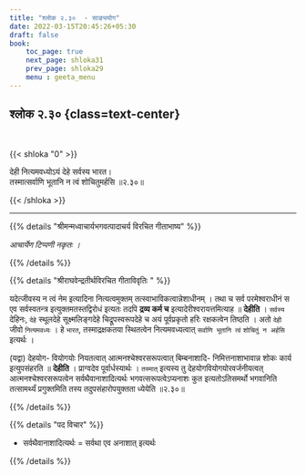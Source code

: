 ```yaml
---
title: "श्लोक २.३०  - साङ्ययोग"
date: 2022-03-15T20:45:26+05:30
draft: false
book:
    toc_page: true
    next_page: shloka31
    prev_page: shloka29
    menu : geeta_menu
---
```




## श्लोक २.३० {class=text-center}

<br/>

{{< shloka  "0"  >}}

देही नित्यमवध्योऽयं देहे सर्वस्य भारत।  
तस्मात्सर्वाणि भूतानि न त्वं शोचितुमर्हसि ॥२.३०॥

{{< /shloka >}}

---


{{% details "श्रीमन्मध्वाचार्यभगवत्पादाचर्य विरचित  गीताभाष्य" %}}

*आचार्येण टिप्पणी नकृतः ।*

{{% /details %}}



{{% details "श्रीराघवेन्द्रतीर्थविरचित गीताविवृतिः " %}}

यदेत्जीवस्य न त्वं नेम इत्यादिना नित्यत्वमुक्तम्‌ 
तत्स्वाभाविकत्वान्नेशाधीनम्‌ । तथा च सर्व 
परमेश्वराधीनं स एव सर्वस्वतन्त्र
इत्युक्तमतस्तद्विरोधं इत्यतः तदपि **द्रव्य कर्म च** 
इत्यादेरीश्वरायत्तमित्याह
॥ **देहीति** । `सर्वस्य` देहिनः, `देहे` स्थूलदेहे 
सूक्ष्मलिङ्गदेहे चिद्रूपस्वरूपदेहे च 
अयं पूर्वप्रकृतो हरिः रक्षकत्वेन तिष्ठति । अतो `देही` 
जीवो `नित्यमवध्यः` । हे `भारत`, तस्माद्रक्षकतया 
स्थितत्वेन नित्यमवध्यत्वात् `सर्वाणि भूतानि त्वं` 
`शोचितुं न अर्हसि` इत्यर्थः ।   

(यद्वा) देहयोग- वियोगयोः नियतत्वात्  आत्मनश्चेश्वरसरूपत्वात् बिम्बनाशादि- निमित्तनाशाभावान्न 
शोकः कार्य इत्युपसंहरति ॥ **देहीति** । प्राग्वदेव 
पूर्वार्धस्यार्थः । `तस्मात्` इत्यस्य तु 
देहयोगवियोगयोरवर्जनीयत्वत् आत्मनश्चेश्वरसरूपत्वेन 
सर्वथैवानाशादित्यर्थः भगवत्सरूपत्वेऽप्यनाशः कुत 
इत्यतोऽतिसमर्थो भगवानिति तत्सामर्थ्यं प्रगुक्तमिति तस्य तदुपसंहारोपयुक्तता ध्येयेति ॥२.३०॥

{{% /details %}}



{{% details "पद विचार" %}}

- सर्वथैवानाशादित्यर्थः  = सर्वथा एव अनाशात् इत्यर्थः

{{% /details %}}
